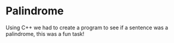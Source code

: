 # Palindrome
Using C++ we had to create a program to see if a sentence was a palindrome, this was a fun task!
